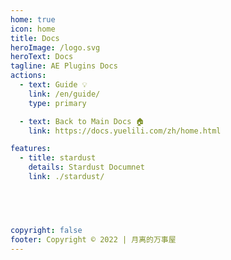 ```yaml
---
home: true
icon: home
title: Docs
heroImage: /logo.svg
heroText: Docs
tagline: AE Plugins Docs
actions:
  - text: Guide 💡
    link: /en/guide/
    type: primary

  - text: Back to Main Docs 🏠
    link: https://docs.yuelili.com/zh/home.html

features:
  - title: stardust
    details: Stardust Documnet
    link: ./stardust/




 
copyright: false
footer: Copyright © 2022 | 月离的万事屋
---
```

